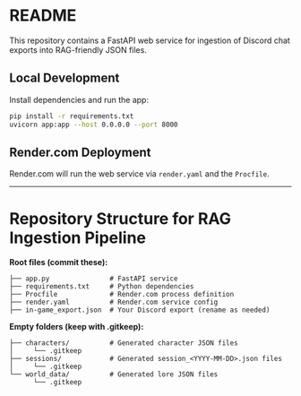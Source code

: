 # README

This repository contains a FastAPI web service for ingestion of Discord chat exports into RAG-friendly JSON files.

## Local Development

Install dependencies and run the app:

```bash
pip install -r requirements.txt
uvicorn app:app --host 0.0.0.0 --port 8000
```

## Render.com Deployment

Render.com will run the web service via `render.yaml` and the `Procfile`.

---

# Repository Structure for RAG Ingestion Pipeline

**Root files (commit these):**
```
├── app.py               # FastAPI service
├── requirements.txt     # Python dependencies
├── Procfile             # Render.com process definition
├── render.yaml          # Render.com service config
├── in-game_export.json  # Your Discord export (rename as needed)
```

**Empty folders (keep with .gitkeep):**
```
├── characters/          # Generated character JSON files
│     └── .gitkeep
├── sessions/            # Generated session_<YYYY-MM-DD>.json files
│     └── .gitkeep
└── world_data/          # Generated lore JSON files
      └── .gitkeep
```
